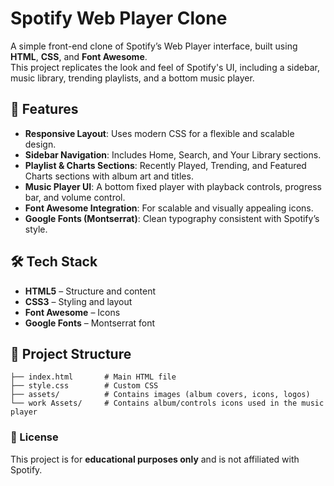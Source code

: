 
# Spotify Web Player Clone

A simple front-end clone of Spotify’s Web Player interface, built using **HTML**, **CSS**, and **Font Awesome**.  
This project replicates the look and feel of Spotify's UI, including a sidebar, music library, trending playlists, and a bottom music player.

## 🚀 Features

- **Responsive Layout**: Uses modern CSS for a flexible and scalable design.
- **Sidebar Navigation**: Includes Home, Search, and Your Library sections.
- **Playlist & Charts Sections**: Recently Played, Trending, and Featured Charts sections with album art and titles.
- **Music Player UI**: A bottom fixed player with playback controls, progress bar, and volume control.
- **Font Awesome Integration**: For scalable and visually appealing icons.
- **Google Fonts (Montserrat)**: Clean typography consistent with Spotify’s style.

## 🛠️ Tech Stack

- **HTML5** – Structure and content
- **CSS3** – Styling and layout
- **Font Awesome** – Icons
- **Google Fonts** – Montserrat font

## 📂 Project Structure

```
├── index.html       # Main HTML file
├── style.css        # Custom CSS
├── assets/          # Contains images (album covers, icons, logos)
└── work Assets/     # Contains album/controls icons used in the music player
```


### 📄 License

This project is for **educational purposes only** and is not affiliated with Spotify.
